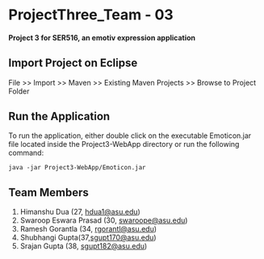 # ProjectThree_Team - 03
#### Project 3 for SER516, an emotiv expression application

## Import Project on Eclipse
File >> Import >> Maven >> Existing Maven Projects >> Browse to Project Folder

## Run the Application
To run the application, either double click on the executable Emoticon.jar file located inside the Project3-WebApp directory or run the following command: 

`java -jar Project3-WebApp/Emoticon.jar`
## Team Members
1. Himanshu Dua (27, hdua1@asu.edu)
2. Swaroop Eswara Prasad (30, swaroope@asu.edu)
3. Ramesh Gorantla (34, rgorantl@asu.edu)
4. Shubhangi Gupta(37,sgupt170@asu.edu)
5. Srajan Gupta (38, sgupt182@asu.edu)
